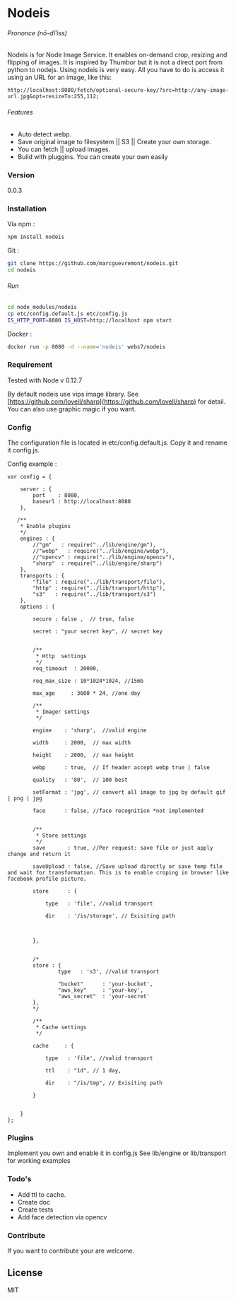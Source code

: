 # Nodeis 
###### Prononce (nō-dĭ′iss)
Nodeis is for Node Image Service.  It enables on-demand crop, resizing and flipping of images.
It is inspired by Thumbor but it is not a direct port from python to nodejs. 
Using nodeis is very easy. All you have to do is access it using an URL for an image, like this:

```
http://localhost:8080/fetch/optional-secure-key/?src=http://any-image-url.jpg&opt=resizeTo:255,112;
```

###### Features
 - Auto detect webp.
 - Save original image to filesystem || S3 || Create your own storage.
 - You can fetch || upload images.
 - Build with pluggins. You can create your own easily
 
### Version
0.0.3

### Installation
Via npm :
```sh
npm install nodeis
```
Git :
```sh
git clone https://github.com/marcguevremont/nodeis.git
cd nodeis
```
###### Run
```sh
cd node_modules/nodeis
cp etc/config.default.js etc/config.js
IS_HTTP_PORT=8080 IS_HOST=http://localhost npm start
```

Docker : 
```sh
docker run -p 8080 -d --name='nodeis' webs7/nodeis
```



### Requirement
Tested with Node v 0.12.7


By default nodeis use vips image library. 
See [https://github.com/lovell/sharp](https://github.com/lovell/sharp) for detail. 
You can also use graphic magic if you want. 

### Config
The configuration file is located in etc/config.default.js. Copy it and rename it config.js. 

Config example :

```
var config = {
	
	server : {
		port 	: 8080,
		baseurl : http://localhost:8080
	},
	
   /**
	* Enable plugins
	*/
	engines : {
		//"gm" 	 : require("../lib/engine/gm"),
		//"webp"   : require("../lib/engine/webp"),
		//"opencv" : require("../lib/engine/opencv"),
		"sharp"	 : require("../lib/engine/sharp")
	},
	transports : {
		"file" : require("../lib/transport/file"),
		"http" : require("../lib/transport/http"),
		"s3"   : require("../lib/transport/s3")
	},
	options : {
		
		secure : false ,  // true, false	
		
		secret : "your secret key", // secret key
		
	
		/**
		 * Http  settings
		 */ 
		req_timeout  : 20000,
		
		req_max_size : 10*1024*1024, //15mb

		max_age     : 3600 * 24, //one day
		
		/**
		 * Imager settings
		 */ 
		 
		engine	  : 'sharp',  //valid engine
		
		width     : 2000,  // max width
		
		height    : 2000,  // max height
		
		webp      : true,  // If header accept webp true | false 
		
		quality   : '80',  // 100 best
		
		setFormat : 'jpg', // convert all image to jpg by default gif | png | jpg
		
		face	  : false, //face recognition *not implemented 
		
		
		/**
		 * Store settings
		 */
		save 	   : true, //Per request: save file or just apply change and return it 
		
		saveUpload : false, //Save upload directly or save temp file and wait for transformation. This is to enable croping in browser like facebook profile picture.
	
		store      : {
		
			type   : 'file', //valid transport
			
			dir	   : '/is/storage', // Exisiting path
			
			
		
		},
			
	
		/*
		store : {
				type   : 's3', //valid transport
		
				"bucket" 	  : 'your-bucket',
				"aws_key"     : 'your-key',
    			"aws_secret"  : 'your-secret'
		},
		*/
		
		/**
		 * Cache settings
		 */
		
		cache	  : {
			
			type   : 'file', //valid transport

			ttl	   : "1d", // 1 day, 
			
			dir    : "/is/tmp", // Exisiting path
			
		}
		
	
	}
};
```

### Plugins
Implement you own and enable it in config.js
See lib/engine or lib/transport for working examples

### Todo's
 - Add ttl to cache. 
 - Create doc
 - Create tests
 - Add face detection via opencv

### Contribute
If you want to contribute your are welcome.

License
---

MIT